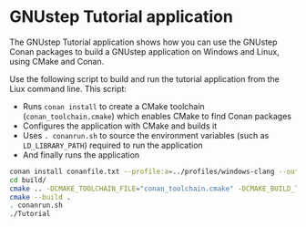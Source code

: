 # GNUstep Tutorial application

The GNUstep Tutorial application shows how you can use the GNUstep Conan packages to build a GNUstep application
on Windows and Linux, using CMake and Conan.

Use the following script to build and run the tutorial application from the Liux command line.  This script:
- Runs `conan install` to create a CMake toolchain (`conan_toolchain.cmake`) which enables CMake to find Conan packages
- Configures the application with CMake and builds it
- Uses `. conanrun.sh` to source the environment variables (such as `LD_LIBRARY_PATH`) required to run the application
- And finally runs the application

```bash
conan install conanfile.txt --profile:a=../profiles/windows-clang --output-folder=build/
cd build/
cmake .. -DCMAKE_TOOLCHAIN_FILE="conan_toolchain.cmake" -DCMAKE_BUILD_TYPE=Release -DCMAKE_C_COMPILER=clang -DCMAKE_CXX_COMPILER=clang++ -DCMAKE_POLICY_DEFAULT_CMP0091="NEW" -GNinja
cmake --build .
. conanrun.sh
./Tutorial
```
